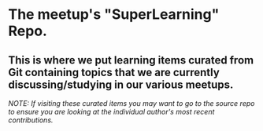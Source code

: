 # The meetup's "SuperLearning" Repo.


## This is where we put learning items curated from Git containing topics that we are currently discussing/studying in our various meetups.


*NOTE: If visiting these curated items you may want to go to the source repo to ensure you are looking at the individual author's most recent contributions.*
